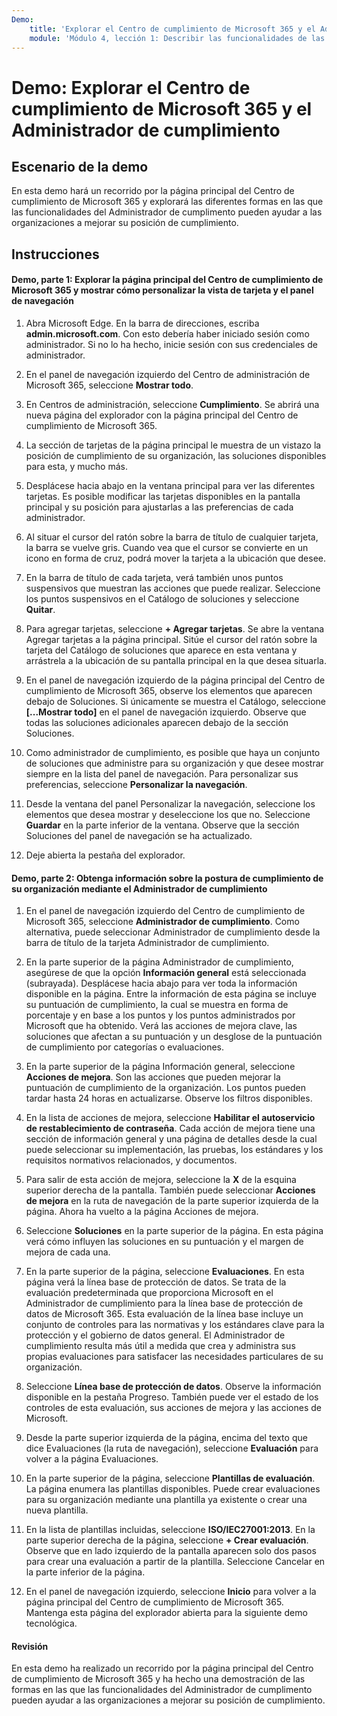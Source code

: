 ```yaml
---
Demo:
    title: 'Explorar el Centro de cumplimiento de Microsoft 365 y el Administrador de cumplimiento'
    module: 'Módulo 4, lección 1: Describir las funcionalidades de las soluciones de cumplimiento de Microsoft. Describir las funcionalidades de administración de cumplimiento en Microsoft'
---
```



# Demo: Explorar el Centro de cumplimiento de Microsoft 365 y el Administrador de cumplimiento

## Escenario de la demo
En esta demo hará un recorrido por la página principal del Centro de cumplimiento de Microsoft 365 y explorará las diferentes formas en las que las funcionalidades del Administrador de cumplimento pueden ayudar a las organizaciones a mejorar su posición de cumplimiento.

## Instrucciones

#### Demo, parte 1: Explorar la página principal del Centro de cumplimiento de Microsoft 365 y mostrar cómo personalizar la vista de tarjeta y el panel de navegación

1. Abra Microsoft Edge. En la barra de direcciones, escriba **admin.microsoft.com**. Con esto debería haber iniciado sesión como administrador.  Si no lo ha hecho, inicie sesión con sus credenciales de administrador.

1. En el panel de navegación izquierdo del Centro de administración de Microsoft 365, seleccione **Mostrar todo**.

1. En Centros de administración, seleccione **Cumplimiento**.  Se abrirá una nueva página del explorador con la página principal del Centro de cumplimiento de Microsoft 365.  

1. La sección de tarjetas de la página principal le muestra de un vistazo la posición de cumplimiento de su organización, las soluciones disponibles para esta, y mucho más.

1. Desplácese hacia abajo en la ventana principal para ver las diferentes tarjetas. Es posible modificar las tarjetas disponibles en la pantalla principal y su posición para ajustarlas a las preferencias de cada administrador.  

1. Al situar el cursor del ratón sobre la barra de título de cualquier tarjeta, la barra se vuelve gris.  Cuando vea que el cursor se convierte en un icono en forma de cruz, podrá mover la tarjeta a la ubicación que desee.

1. En la barra de título de cada tarjeta, verá también unos puntos suspensivos que muestran las acciones que puede realizar.  Seleccione los puntos suspensivos en el Catálogo de soluciones y seleccione **Quitar**.

1. Para agregar tarjetas, seleccione **+ Agregar tarjetas**.  Se abre la ventana Agregar tarjetas a la página principal.  Sitúe el cursor del ratón sobre la tarjeta del Catálogo de soluciones que aparece en esta ventana y arrástrela a la ubicación de su pantalla principal en la que desea situarla.

1. En el panel de navegación izquierdo de la página principal del Centro de cumplimiento de Microsoft 365, observe los elementos que aparecen debajo de Soluciones.  Si únicamente se muestra el Catálogo, seleccione **[...Mostrar todo]** en el panel de navegación izquierdo.  Observe que todas las soluciones adicionales aparecen debajo de la sección Soluciones.  

1. Como administrador de cumplimiento, es posible que haya un conjunto de soluciones que administre para su organización y que desee mostrar siempre en la lista del panel de navegación.  Para personalizar sus preferencias, seleccione **Personalizar la navegación**.  

1. Desde la ventana del panel Personalizar la navegación, seleccione los elementos que desea mostrar y deseleccione los que no.  Seleccione **Guardar** en la parte inferior de la ventana.  Observe que la sección Soluciones del panel de navegación se ha actualizado.

1. Deje abierta la pestaña del explorador.

#### Demo, parte 2: Obtenga información sobre la postura de cumplimiento de su organización mediante el Administrador de cumplimiento

1. En el panel de navegación izquierdo del Centro de cumplimiento de Microsoft 365, seleccione **Administrador de cumplimiento**.  Como alternativa, puede seleccionar Administrador de cumplimiento desde la barra de título de la tarjeta Administrador de cumplimiento.

1. En la parte superior de la página Administrador de cumplimiento, asegúrese de que la opción **Información general** está seleccionada (subrayada). Desplácese hacia abajo para ver toda la información disponible en la página.  Entre la información de esta página se incluye su puntuación de cumplimiento, la cual se muestra en forma de porcentaje y en base a los puntos y los puntos administrados por Microsoft que ha obtenido.   Verá las acciones de mejora clave, las soluciones que afectan a su puntuación y un desglose de la puntuación de cumplimiento por categorías o evaluaciones.

1. En la parte superior de la página Información general, seleccione **Acciones de mejora**.  Son las acciones que pueden mejorar la puntuación de cumplimiento de la organización. Los puntos pueden tardar hasta 24 horas en actualizarse.  Observe los filtros disponibles.

1. En la lista de acciones de mejora, seleccione **Habilitar el autoservicio de restablecimiento de contraseña**.  Cada acción de mejora tiene una sección de información general y una página de detalles desde la cual puede seleccionar su implementación, las pruebas, los estándares y los requisitos normativos relacionados, y documentos.

1. Para salir de esta acción de mejora, seleccione la **X** de la esquina superior derecha de la pantalla.  También puede seleccionar **Acciones de mejora** en la ruta de navegación de la parte superior izquierda de la página.  Ahora ha vuelto a la página Acciones de mejora.

1. Seleccione **Soluciones** en la parte superior de la página. En esta página verá cómo influyen las soluciones en su puntuación y el margen de mejora de cada una.

1. En la parte superior de la página, seleccione **Evaluaciones**. En esta página verá la línea base de protección de datos.  Se trata de la evaluación predeterminada que proporciona Microsoft en el Administrador de cumplimiento para la línea base de protección de datos de Microsoft 365.  Esta evaluación de la línea base incluye un conjunto de controles para las normativas y los estándares clave para la protección y el gobierno de datos general. El Administrador de cumplimiento resulta más útil a medida que crea y administra sus propias evaluaciones para satisfacer las necesidades particulares de su organización.

1. Seleccione **Línea base de protección de datos**.  Observe la información disponible en la pestaña Progreso.  También puede ver el estado de los controles de esta evaluación, sus acciones de mejora y las acciones de Microsoft.  

1. Desde la parte superior izquierda de la página, encima del texto que dice Evaluaciones (la ruta de navegación), seleccione **Evaluación** para volver a la página Evaluaciones.  

1. En la parte superior de la página, seleccione **Plantillas de evaluación**.  La página enumera las plantillas disponibles. Puede crear evaluaciones para su organización mediante una plantilla ya existente o crear una nueva plantilla.

1. En la lista de plantillas incluidas, seleccione **ISO/IEC27001:2013**. En la parte superior derecha de la página, seleccione **+ Crear evaluación**.  Observe que en lado izquierdo de la pantalla aparecen solo dos pasos para crear una evaluación a partir de la plantilla.  Seleccione Cancelar en la parte inferior de la página.

1. En el panel de navegación izquierdo, seleccione **Inicio** para volver a la página principal del Centro de cumplimiento de Microsoft 365.  Mantenga esta página del explorador abierta para la siguiente demo tecnológica.

#### Revisión
En esta demo ha realizado un recorrido por la página principal del Centro de cumplimiento de Microsoft 365 y ha hecho una demostración de las formas en las que las funcionalidades del Administrador de cumplimento pueden ayudar a las organizaciones a mejorar su posición de cumplimiento.

